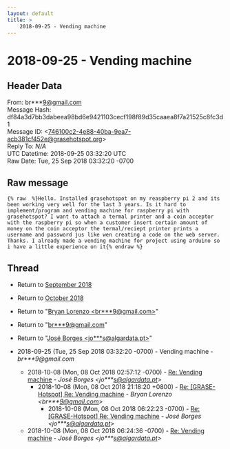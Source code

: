 ```yaml
---
layout: default
title: >
    2018-09-25 - Vending machine
---
```


# 2018-09-25 - Vending machine

## Header Data

From: br***9@gmail.com<br>
Message Hash: df84a3d7bb3dabeea98bd6e9421103cecf198f89d35caaea8f7a21525c8fc3d1<br>
Message ID: \<746100c2-4e88-40ba-9ea7-acb381cf452e@grasehotspot.org\><br>
Reply To: _N/A_<br>
UTC Datetime: 2018-09-25 03:32:20 UTC<br>
Raw Date: Tue, 25 Sep 2018 03:32:20 -0700<br>

## Raw message

```
{% raw  %}Hello. Installed grasehotspot on my reaspberry pi 2 and its been working very well for the last 3 years. Is it hard to implement/program and vending machine for raspberry pi with grasehotspot? I want to attach a termal printer and a coin acceptor with the raspberry pi so when a customer insert certain amount of money on the coin acceptor the termal/reciept printer prints a username and password jus like wen creating a code on the web server. Thanks. I already made a vending machine for project using arduino so i have a little experience on it{% endraw %}
```

## Thread

+ Return to [September 2018](/archive/2018/09)
+ Return to [October 2018](/archive/2018/10)

+ Return to "[Bryan Lorenzo <br***9<span>@</span>gmail.com>](/authors/br___9_at_gmail_com)"
+ Return to "[br***9<span>@</span>gmail.com](/authors/br___9_at_gmail_com)"
+ Return to "[José Borges <jo***s<span>@</span>algardata.pt>](/authors/jo___s_at_algardata_pt)"

+ 2018-09-25 (Tue, 25 Sep 2018 03:32:20 -0700) - Vending machine - _br***9@gmail.com_
  + 2018-10-08 (Mon, 08 Oct 2018 02:57:12 -0700) - [Re: Vending machine](/archive/2018/10/01350f50c16aad057c0d736142266985affb21bb82fed29f1df4b225c0248c55) - _José Borges \<jo***s@algardata.pt\>_
    + 2018-10-08 (Mon, 08 Oct 2018 21:18:20 +0800) - [Re: [GRASE-Hotspot] Re: Vending machine](/archive/2018/10/9591b8feccc913fbdaf09f3c2dc2173b78c059239332034e404c869cedf68384) - _Bryan Lorenzo \<br***9@gmail.com\>_
      + 2018-10-08 (Mon, 08 Oct 2018 06:22:23 -0700) - [Re: [GRASE-Hotspot] Re: Vending machine](/archive/2018/10/2fd5d7df4936050dbc862aa4ee48b4483ad34978741ec2d11d3828f2bfb066bd) - _José Borges \<jo***s@algardata.pt\>_
  + 2018-10-08 (Mon, 08 Oct 2018 06:24:36 -0700) - [Re: Vending machine](/archive/2018/10/e93dbf45453104237c1e21506ca0fbb988bb71f36becf9c9474763cfd939bc29) - _José Borges \<jo***s@algardata.pt\>_

